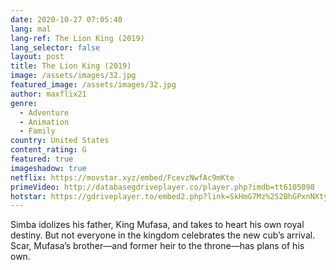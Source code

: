 ```yaml
---
date: 2020-10-27 07:05:40
lang: mal
lang-ref: The Lion King (2019)
lang_selector: false
layout: post
title: The Lion King (2019)
image: /assets/images/32.jpg
featured_image: /assets/images/32.jpg
author: maxflix21
genre:
  - Adventure
  - Animation
  - Family
country: United States
content_rating: G
featured: true
imageshadow: true
netflix: https://movstar.xyz/embed/FcevzNwfAc9mKte
primeVideo: http://databasegdriveplayer.co/player.php?imdb=tt6105098
hotstar: https://gdriveplayer.to/embed2.php?link=SkHmG7Mz%252BhGPxnNXtyviQAwHJLcff6reKIhHDn9IzZbO3Nmr8GOeEKXMH%252Fz9pNc0qk9gsvShkBQDhh8p25KHB%252FrsZLF%252Bj2OwfdDC6T2qjNPZPxnoFqfW%252B2ZI4BGJb0B6I4LeTOCq95x8zEGuyW2ZEL7IX8C2OFkdg4gqOnx%252BhSPu%252Fo67GvOrXs1J0PU7KwrPs%253D
---
```

Simba idolizes his father, King Mufasa, and takes to heart his own royal destiny. But not everyone in the kingdom celebrates the new cub’s arrival. Scar, Mufasa’s brother—and former heir to the throne—has plans of his own.
